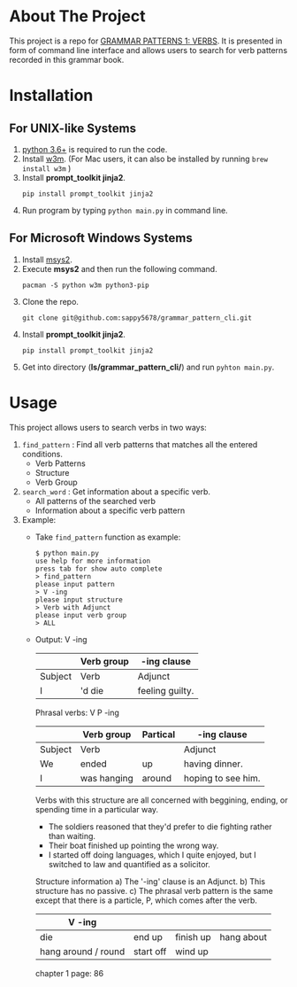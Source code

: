 # About The Project
This project is a repo for [GRAMMAR PATTERNS 1: VERBS](http://arts-ccr-002.bham.ac.uk/ccr/patgram/).
It is presented in form of command line interface and allows users to search for verb patterns recorded in this grammar book.

# Installation
## For UNIX-like Systems
1. [python 3.6+](https://www.python.org/downloads/) is required to run the code.
2. Install [w3m](http://w3m.sourceforge.net). (For Mac users, it can also be installed by running `brew install w3m` )
3. Install **prompt_toolkit jinja2**.
    ```
    pip install prompt_toolkit jinja2
    ```
4. Run program by typing `python main.py` in command line.

## For Microsoft Windows Systems
1. Install [msys2](https://www.msys2.org).
2. Execute **msys2** and then run the following command.
    ```
    pacman -S python w3m python3-pip
    ```
3. Clone the repo.
    ```
    git clone git@github.com:sappy5678/grammar_pattern_cli.git
    ```
4. Install **prompt_toolkit jinja2**.
    ```
    pip install prompt_toolkit jinja2
    ```
5. Get into directory (**ls/grammar_pattern_cli/**) and run `pyhton main.py`.

# Usage
This project allows users to search verbs in two ways:
1. `find_pattern` : Find all verb patterns that matches all the entered conditions. 
    - Verb Patterns
    - Structure
    - Verb Group
2. `search_word` : Get information about a specific verb.
    - All patterns of the searched verb
    - Information about a specific verb pattern
3. Example: 
    - Take `find_pattern` function as example:
        ```
        $ python main.py
        use help for more information
        press tab for show auto complete
        > find_pattern
        please input pattern
        > V -ing
        please input structure
        > Verb with Adjunct
        please input verb group
        > ALL
        ```
    - Output:
        V -ing
        
        |   | Verb group | -ing clause |
        |---|---|---|
        | Subject | Verb | Adjunct |
        | I | 'd die | feeling guilty. |
        
        Phrasal verbs: V P -ing
        
        || Verb group | Partical | -ing clause |
        |---|---|---|---|
        | Subject | Verb || Adjunct |
        | We | ended | up | having dinner. |
        | I | was hanging | around | hoping to see him. |
        
        Verbs with this structure are all concerned with beggining, ending, or spending time in a particular way.
        - The soldiers reasoned that they'd prefer to die fighting rather than waiting.
        - Their boat finished up pointing the wrong way.
        - I started off doing languages, which I quite enjoyed, but I switched to law and quantified as a solicitor.
        
        Structure information
        a) The '-ing' clause is an Adjunct.
        b) This structure has no passive.
        c) The phrasal verb pattern is the same except that there is a particle, P, which comes after the verb.
        
        |V -ing ||||
        |---|---|---|---|
        | die | end up | finish up | hang about |
        | hang around / round | start off | wind up ||
        
        chapter 1 page: 86
        





